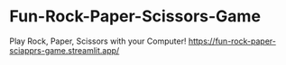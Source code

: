 # Fun-Rock-Paper-Scissors-Game
Play Rock, Paper, Scissors with your Computer!
https://fun-rock-paper-sciapprs-game.streamlit.app/
